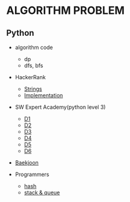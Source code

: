 # ALGORITHM PROBLEM

## Python

* algorithm code
    - dp
    - dfs, bfs

* HackerRank
    * [Strings](https://github.com/yuueuni/algorithm/tree/master/Strings)
    * [Implementation](https://github.com/yuueuni/algorithm/tree/master/Implementation)

* SW Expert Academy(python level 3)
    * [D1](https://github.com/yuueuni/algorithm/tree/master/SWEA_D1)
    * [D2](https://github.com/yuueuni/algorithm/tree/master/SWEA_D2)
    * [D3](https://github.com/yuueuni/algorithm/tree/master/SWEA_D3)
    * [D4](https://github.com/yuueuni/algorithm/tree/master/SWEA_D4)
    * [D5](https://github.com/yuueuni/algorithm/tree/master/SWEA_D5)
    * [D6](https://github.com/yuueuni/algorithm/tree/master/SWEA_D6)

* [Baekjoon](https://github.com/yuueuni/algorithm/tree/master/baekjoon)


* Programmers
    * [hash](https://github.com/yuueuni/algorithm/tree/master/programmers/hash)
    * [stack & queue](https://github.com/yuueuni/algorithm/tree/master/programmers/stack_queue)
